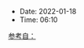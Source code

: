 - Date: 2022-01-18
- Time:  06:10










[参考自：](https://github.com/downdemo/Design-Patterns-in-Cpp17)